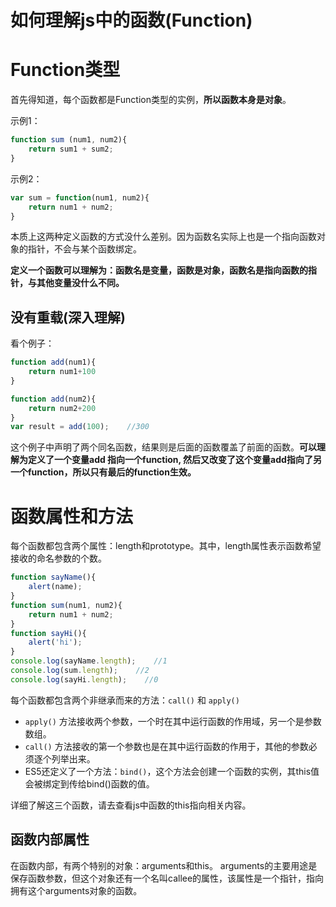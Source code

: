 # 如何理解js中的函数(Function)

# Function类型

首先得知道，每个函数都是Function类型的实例，**所以函数本身是对象**。

示例1：

```js
function sum (num1, num2){
    return sum1 + sum2;  
}
```

示例2：

```javascript
var sum = function(num1, num2){
    return num1 + num2;
}
```

本质上这两种定义函数的方式没什么差别。因为函数名实际上也是一个指向函数对象的指针，不会与某个函数绑定。

**定义一个函数可以理解为：函数名是变量，函数是对象，函数名是指向函数的指针，与其他变量没什么不同。**

## 没有重载(深入理解)

看个例子：

```js
function add(num1){
    return num1+100
}

function add(num2){
    return num2+200
}
var result = add(100);    //300
```

这个例子中声明了两个同名函数，结果则是后面的函数覆盖了前面的函数。**可以理解为定义了一个变量add 指向一个function, 然后又改变了这个变量add指向了另一个function，所以只有最后的function生效。**

# 函数属性和方法

每个函数都包含两个属性：length和prototype。其中，length属性表示函数希望接收的命名参数的个数。

```js
function sayName(){
    alert(name);
}
function sum(num1, num2){
    return num1 + num2;
}
function sayHi(){
    alert('hi');
}
console.log(sayName.length);    //1
console.log(sum.length);    //2
console.log(sayHi.length);    //0
```

每个函数都包含两个非继承而来的方法：`call()` 和 `apply()`

- `apply()` 方法接收两个参数，一个时在其中运行函数的作用域，另一个是参数数组。
- `call()` 方法接收的第一个参数也是在其中运行函数的作用于，其他的参数必须逐个列举出来。
- ES5还定义了一个方法：`bind()`，这个方法会创建一个函数的实例，其this值会被绑定到传给bind()函数的值。

详细了解这三个函数，请去查看js中函数的this指向相关内容。

## 函数内部属性

在函数内部，有两个特别的对象：arguments和this。 arguments的主要用途是保存函数参数，但这个对象还有一个名叫callee的属性，该属性是一个指针，指向拥有这个arguments对象的函数。